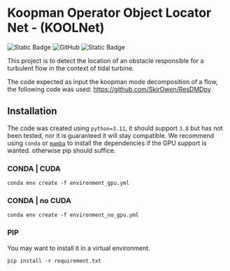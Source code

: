 # Koopman Operator Object Locator Net - (KOOLNet)

![Static Badge](https://img.shields.io/badge/python-blue?logo=python&logoColor=yellow)
![GitHub](https://img.shields.io/github/license/SkirOwen/pycylinder_flow?color=green)
![Static Badge](https://img.shields.io/badge/pytorch-grey?logo=pytorch&logoColor=red)


This project is to detect the location of an obstacle responsible for a
turbulent flow in the context of tidal turbine.

The code expected as input the koopman mode decomposition of a flow, the following
code was used:
https://github.com/SkirOwen/ResDMDpy

## Installation

The code was created using `python=3.11`, it should support `3.8` but has not been tested, nor it is guaranteed
it will stay compatible.
We recommend using `conda` or [`mamba`](https://mamba.readthedocs.io/en/latest/installation.html) to install
the dependencies if the GPU support is wanted. otherwise pip should suffice.

### CONDA | CUDA
```shell
conda env create -f environment_gpu.yml
```

### CONDA | no CUDA
```shell
conda env create -f environment_no_gpu.yml
```

### PIP
You may want to install it in a virtual environment.
```shell
pip install -r requirement.txt
```
